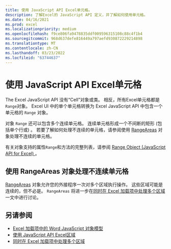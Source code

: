 ```yaml
---
title: 使用 JavaScript API Excel单元格。
description: 了解Excel的 JavaScript API 定义，并了解如何使用单元格。
ms.date: 04/16/2021
ms.prod: excel
ms.localizationpriority: medium
ms.openlocfilehash: f9ce806fa9478835ddf009596315108c88c4f1b4
ms.sourcegitcommit: 968d637defe816449a797aefd930872229214898
ms.translationtype: MT
ms.contentlocale: zh-CN
ms.lasthandoff: 03/23/2022
ms.locfileid: "63744637"
---
```

# <a name="work-with-cells-using-the-excel-javascript-api"></a>使用 JavaScript API Excel单元格

The Excel JavaScript API 没有“Cell”对象或类。 相反，所有Excel单元格都是`Range`对象。 Excel UI 中的单个单元格转换为 Excel JavaScript API 中包含一个单元格的 `Range` 对象。

对象 `Range` 还可以包含多个连续单元格。 连续单元格形成一个不间断的矩形 (包括单个行或) 。 若要了解如何处理不连续的单元格，请参阅使用 [RangeAreas](#work-with-discontiguous-cells-using-the-rangeareas-object) 对象处理不连续的单元格。

有关对象支持的属性`Range`和方法的完整列表，请参阅 [Range Object (JavaScript API for Excel) ](/javascript/api/excel/excel.range)。

## <a name="work-with-discontiguous-cells-using-the-rangeareas-object"></a>使用 RangeAreas 对象处理不连续单元格

[RangeAreas](/javascript/api/excel/excel.rangeareas) 对象允许您的外接程序一次对多个区域执行操作。 这些区域可能是连续的，但不必是。 `RangeAreas` 将进一步在[同时在 Excel 加载项中处理多个区域](excel-add-ins-multiple-ranges.md)一文中进行讨论。

## <a name="see-also"></a>另请参阅

- [Excel 加载项中的 Word JavaScript 对象模型](excel-add-ins-core-concepts.md)
- [使用 JavaScript API Excel区域](excel-add-ins-ranges-get.md)
- [ 同时在 Excel 加载项中处理多个区域 ](excel-add-ins-multiple-ranges.md)
